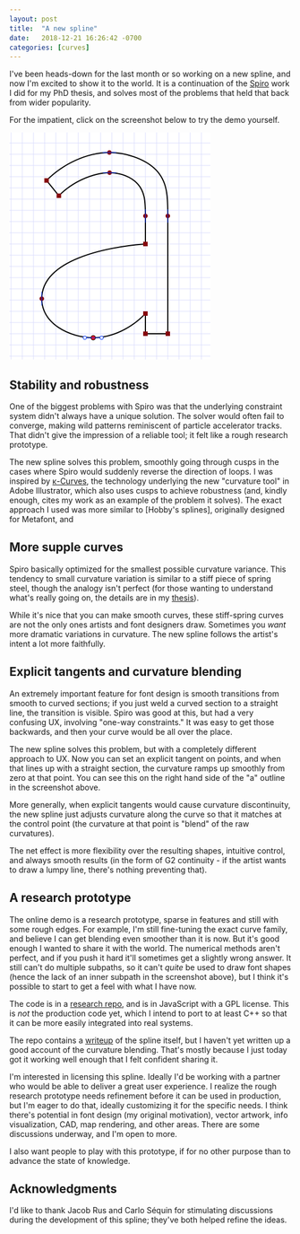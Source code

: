 ```yaml
---
layout: post
title:  "A new spline"
date:   2018-12-21 16:26:42 -0700
categories: [curves]
---
```

I've been heads-down for the last month or so working on a new spline, and now I'm excited to show it to the world. It is a continuation of the [Spiro] work I did for my PhD thesis, and solves most of the problems that held that back from wider popularity.

For the impatient, click on the screenshot below to try the demo yourself.

[<img src="/assets/spline_screenshot.png" alt="spline screenshot" width="359" height="405">][demo]

## Stability and robustness

One of the biggest problems with Spiro was that the underlying constraint system didn't always have a unique solution. The solver would often fail to converge, making wild patterns reminiscent of particle accelerator tracks. That didn't give the impression of a reliable tool; it felt like a rough research prototype.

The new spline solves this problem, smoothly going through cusps in the cases where Spiro would suddenly reverse the direction of loops. I was inspired by [κ-Curves], the technology underlying the new "curvature tool" in Adobe Illustrator, which also uses cusps to achieve robustness (and, kindly enough, cites my work as an example of the problem it solves). The exact approach I used was more similar to [Hobby's splines], originally designed for Metafont, and 

## More supple curves

Spiro basically optimized for the smallest possible curvature variance. This tendency to small curvature variation is similar to a stiff piece of spring steel, though the analogy isn't perfect (for those wanting to understand what's really going on, the details are in my [thesis]).

While it's nice that you can make smooth curves, these stiff-spring curves are not the only ones artists and font designers draw. Sometimes you *want* more dramatic variations in curvature. The new spline follows the artist's intent a lot more faithfully.

## Explicit tangents and curvature blending

An extremely important feature for font design is smooth transitions from smooth to curved sections; if you just weld a curved section to a straight line, the transition is visible. Spiro was good at this, but had a very confusing UX, involving "one-way constraints." It was easy to get those backwards, and then your curve would be all over the place.

The new spline solves this problem, but with a completely different approach to UX. Now you can set an explicit tangent on points, and when that lines up with a straight section, the curvature ramps up smoothly from zero at that point. You can see this on the right hand side of the "a" outline in the screenshot above.

More generally, when explicit tangents would cause curvature discontinuity, the new spline just adjusts curvature along the curve so that it matches at the control point (the curvature at that point is "blend" of the raw curvatures).

The net effect is more flexibility over the resulting shapes, intuitive control, and always smooth results (in the form of G2 continuity - if the artist wants to draw a lumpy line, there's nothing preventing that).

## A research prototype

The online demo is a research prototype, sparse in features and still with some rough edges. For example, I'm still fine-tuning the exact curve family, and believe I can get blending even smoother than it is now. But it's good enough I wanted to share it with the world. The numerical methods aren't perfect, and if you push it hard it'll sometimes get a slightly wrong answer. It still can't do multiple subpaths, so it can't *quite* be used to draw font shapes (hence the lack of an inner subpath in the screenshot above), but I think it's possible to start to get a feel with what I have now.

The code is in a [research repo], and is in JavaScript with a GPL license. This is *not* the production code yet, which I intend to port to at least C++ so that it can be more easily integrated into real systems.

The repo contains a [writeup] of the spline itself, but I haven't yet written up a good account of the curvature blending. That's mostly because I just today got it working well enough that I felt confident sharing it.

I'm interested in licensing this spline. Ideally I'd be working with a partner who would be able to deliver a great user experience. I realize the rough research prototype needs refinement before it can be used in production, but I'm eager to do that, ideally customizing it for the specific needs. I think there's potential in font design (my original motivation), vector artwork, info visualization, CAD, map rendering, and other areas. There are some discussions underway, and I'm open to more.

I also want people to play with this prototype, if for no other purpose than to advance the state of knowledge.

## Acknowledgments

I'd like to thank Jacob Rus and Carlo Séquin for stimulating discussions during the development of this spline; they've both helped refine the ideas.

[Spiro]: https://levien.com/spiro
[demo]: https://spline.technology/demo
[research repo]: https://github.com/raphlinus/spline-research
[thesis]: https://levien.com/phd/phd.html
[κ-Curves]: http://faculty.cs.tamu.edu/schaefer/research/kcurves.pdf
[Hobby splines]: https://link.springer.com/content/pdf/10.1007/BF02187690.pdf
[writeup]: https://spline.technology/paper1.pdf
